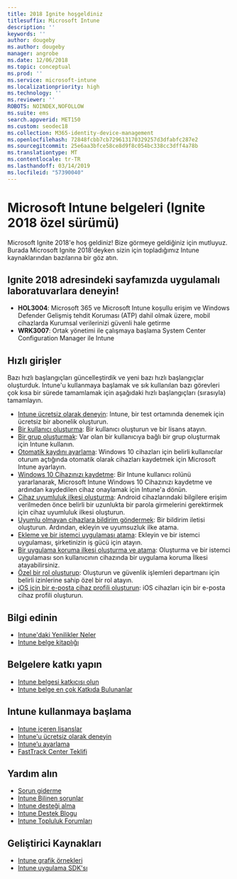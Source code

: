 ```yaml
---
title: 2018 Ignite hoşgeldiniz
titlesuffix: Microsoft Intune
description: ''
keywords: ''
author: dougeby
ms.author: dougeby
manager: angrobe
ms.date: 12/06/2018
ms.topic: conceptual
ms.prod: ''
ms.service: microsoft-intune
ms.localizationpriority: high
ms.technology: ''
ms.reviewer: ''
ROBOTS: NOINDEX,NOFOLLOW
ms.suite: ems
search.appverid: MET150
ms.custom: seodec18
ms.collection: M365-identity-device-management
ms.openlocfilehash: 72848fcbb7cb729613170329257d3dfabfc287e2
ms.sourcegitcommit: 25e6aa3bfce58ce8d9f8c054bc338cc3dff4a78b
ms.translationtype: MT
ms.contentlocale: tr-TR
ms.lasthandoff: 03/14/2019
ms.locfileid: "57390040"
---
```

# <a name="microsoft-intune-documentation-40ignite-2018-special-edition41"></a>Microsoft Intune belgeleri &#40;Ignite 2018 özel sürümü&#41;
Microsoft Ignite 2018'e hoş geldiniz! Bize görmeye geldiğiniz için mutluyuz. Burada Microsoft Ignite 2018'deyken sizin için topladığımız Intune kaynaklarından bazılarına bir göz atın.

## <a name="try-our-hands-on-labs-at-ignite-2018"></a>Ignite 2018 adresindeki sayfamızda uygulamalı laboratuvarlara deneyin!
- **HOL3004**: Microsoft 365 ve Microsoft Intune koşullu erişim ve Windows Defender Gelişmiş tehdit Koruması (ATP) dahil olmak üzere, mobil cihazlarda Kurumsal verilerinizi güvenli hale getirme
- **WRK3007**: Ortak yönetimi ile çalışmaya başlama System Center Configuration Manager ile Intune

## <a name="quickstarts"></a>Hızlı girişler
Bazı hızlı başlangıçları güncelleştirdik ve yeni bazı hızlı başlangıçlar oluşturduk. Intune'u kullanmaya başlamak ve sık kullanılan bazı görevleri çok kısa bir sürede tamamlamak için aşağıdaki hızlı başlangıçları (sırasıyla) tamamlayın.

- [Intune ücretsiz olarak deneyin](free-trial-sign-up.md): Intune, bir test ortamında denemek için ücretsiz bir abonelik oluşturun.    
- [Bir kullanıcı oluşturma](quickstart-create-user.md): Bir kullanıcı oluşturun ve bir lisans atayın.
- [Bir grup oluşturmak](quickstart-create-group.md): Var olan bir kullanıcıya bağlı bir grup oluşturmak için Intune kullanın.
- [Otomatik kaydını ayarlama](quickstart-setup-auto-enrollment.md): Windows 10 cihazları için belirli kullanıcılar oturum açtığında otomatik olarak cihazları kaydetmek için Microsoft Intune ayarlayın.
- [Windows 10 Cihazınızı kaydetme](quickstart-enroll-windows-device.md): Bir Intune kullanıcı rolünü yararlanarak, Microsoft Intune Windows 10 Cihazınızı kaydetme ve ardından kaydedilen cihaz onaylamak için Intune'a dönün.
- [Cihaz uyumluluk ilkesi oluşturma](quickstart-set-password-length-android.md): Android cihazlarındaki bilgilere erişim verilmeden önce belirli bir uzunlukta bir parola girmelerini gerektirmek için cihaz uyumluluk ilkesi oluşturun.
- [Uyumlu olmayan cihazlara bildirim göndermek](quickstart-send-notification.md): Bir bildirim iletisi oluşturun. Ardından, ekleyin ve uyumsuzluk ilke atama.
- [Ekleme ve bir istemci uygulaması atama](quickstart-add-assign-app.md): Ekleyin ve bir istemci uygulaması, şirketinizin iş gücü için atayın.
- [Bir uygulama koruma ilkesi oluşturma ve atama](quickstart-create-assign-app-policy.md): Oluşturma ve bir istemci uygulaması son kullanıcının cihazında bir uygulama koruma İlkesi atayabilirsiniz. 
- [Özel bir rol oluşturup](quickstart-create-custom-role.md): Oluşturun ve güvenlik işlemleri departmanı için belirli izinlerine sahip özel bir rol atayın. 
- [iOS için bir e-posta cihaz profili oluşturun](quickstart-email-profile.md): iOS cihazları için bir e-posta cihaz profili oluşturun.

## <a name="learn"></a>Bilgi edinin
- [Intune'daki Yenilikler Neler](whats-new.md)
- [Intune belge kitaplığı](https://docs.microsoft.com/intune/)

## <a name="contribute-to-docs"></a>Belgelere katkı yapın
- [Intune belgesi katkıcısı olun](https://github.com/MicrosoftDocs/IntuneDocs/blob/master/README.md)  
- [Intune belge en çok Katkıda Bulunanlar](https://github.com/MicrosoftDocs/IntuneDocs/graphs/contributors?from=2018-10-01&to=2019-12-31&type=c)  

## <a name="start-using-intune"></a>Intune kullanmaya başlama
- [Intune içeren lisanslar](licenses.md)
- [Intune'u ücretsiz olarak deneyin](free-trial-sign-up.md)
- [Intune’u ayarlama](setup-steps.md)
- [FastTrack Center Teklifi](https://docs.microsoft.com/enterprise-mobility-security/Solutions/enterprise-mobility-fasttrack-program)

## <a name="get-help"></a>Yardım alın
- [Sorun giderme](help-desk-operators.md)
- [Intune Bilinen sorunlar](known-issues.md)
- [Intune desteği alma](get-support.md)
- [Intune Destek Blogu](https://blogs.technet.microsoft.com/intunesupport/)
- [Intune Topluluk Forumları](https://techcommunity.microsoft.com/t5/Enterprise-Mobility-Security/ct-p/EMS)

## <a name="developer-resources"></a>Geliştirici Kaynakları
- [Intune grafik örnekleri](https://github.com/microsoftgraph/powershell-intune-samples)
- [Intune uygulama SDK'sı](app-sdk-get-started.md)
